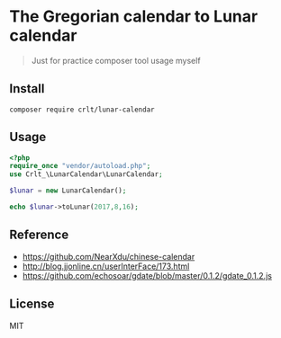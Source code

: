 # The Gregorian calendar to Lunar calendar
> Just for practice composer tool usage myself

## Install
```shell
composer require crlt/lunar-calendar
```


## Usage
```php
<?php
require_once "vendor/autoload.php";
use Crlt_\LunarCalendar\LunarCalendar;

$lunar = new LunarCalendar();

echo $lunar->toLunar(2017,8,16);

```

## Reference
- https://github.com/NearXdu/chinese-calendar
- http://blog.jjonline.cn/userInterFace/173.html
- https://github.com/echosoar/gdate/blob/master/0.1.2/gdate_0.1.2.js

## License
MIT

